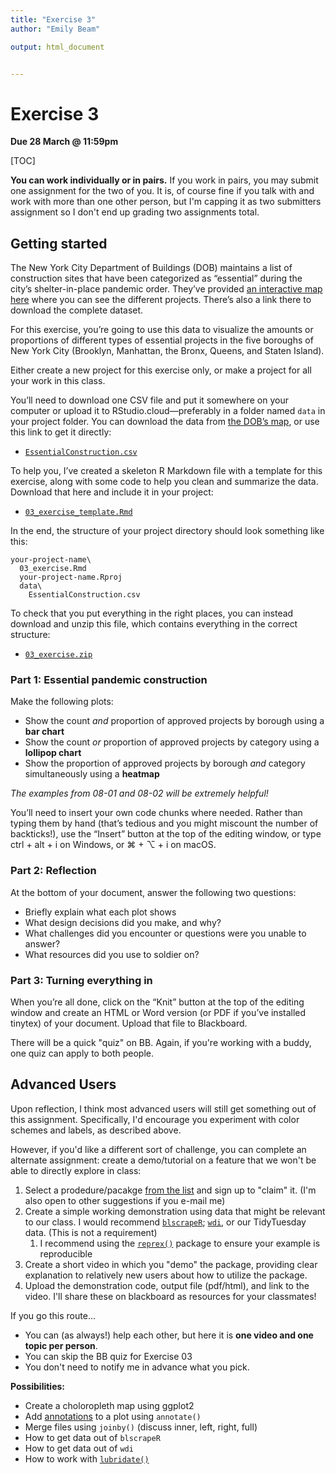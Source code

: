 ```yaml
---
title: "Exercise 3"
author: "Emily Beam"

output: html_document


---
```


# Exercise 3

**Due 28 March @ 11:59pm**

[TOC]

**You can work individually or in pairs.** If you work in pairs, you may submit one assignment for the two of you. It is, of course fine if you talk with and work with more than one other person, but I'm capping it as two submitters assignment so I don't end up grading two assignments total.





## Getting started

The New York City Department of Buildings (DOB) maintains a list of  construction sites that have been categorized as “essential” during the  city’s shelter-in-place pandemic order. They’ve provided [an interactive map here](https://www1.nyc.gov/assets/buildings/html/essential-active-construction.html) where you can see the different projects. There’s also a link there to download the complete dataset.

For this exercise, you’re going to use this data to visualize the amounts or proportions of different types of essential projects in the  five boroughs of New York City (Brooklyn, Manhattan, the Bronx, Queens,  and Staten Island).

Either create a new project for this exercise only, or make a project for all your work in this class.

You’ll need to download one CSV file and put it somewhere on your computer or upload it to RStudio.cloud—preferably in a folder named `data` in your project folder. You can download the data from [the DOB’s map](https://www1.nyc.gov/assets/buildings/html/essential-active-construction.html), or use this link to get it directly:

- [`EssentialConstruction.csv`](EssentialConstruction.csv)

To help you, I’ve created a skeleton R Markdown file with a template  for this exercise, along with some code to help you clean and summarize  the data. Download that here and include it in your project:

- [`03_exercise_template.Rmd`](03_exercise_template.Rmd)

In the end, the structure of your project directory should look something like this:

```
your-project-name\
  03_exercise.Rmd
  your-project-name.Rproj
  data\
    EssentialConstruction.csv
```

To check that you put everything in the right places, you can instead download and unzip this file, which contains everything in the correct structure:

- [`03_exercise.zip`](03_exercise.zip)



### Part 1: Essential pandemic construction

Make the following plots:

- Show the count *and* proportion of approved projects by borough using a **bar chart**
- Show the count *or* proportion of approved projects by category using a **lollipop chart**
- Show the proportion of approved projects by borough *and* category simultaneously using a **heatmap**

*The examples from 08-01 and 08-02 will be extremely helpful!*

You’ll need to insert your own code chunks where needed. Rather than  typing them by hand (that’s tedious and you might miscount the number of backticks!), use the “Insert” button at the top of the editing window,  or type ctrl + alt + i on Windows, or ⌘ + ⌥ + i on macOS.

### Part 2: Reflection

At the bottom of your document, answer the following two questions: 

- Briefly explain what each plot shows
- What design decisions did you make, and why?
- What challenges did you encounter or questions were you unable to answer? 
- What resources did you use to soldier on? 



### Part 3: Turning everything in

When you’re all done, click on the “Knit” button at the top of the  editing window and create an HTML or Word version (or PDF if you’ve installed tinytex) of your document. Upload that file to Blackboard.

There will be a quick "quiz" on BB. Again, if you're working with a buddy, one quiz can apply to both people. 



## Advanced Users

Upon reflection, I think most advanced users will still get something out of this assignment. Specifically, I'd encourage you experiment with color schemes and labels, as described above. 

However, if you'd like a different sort of challenge, you can complete an alternate assignment: create a demo/tutorial on a feature that we won't be able to directly explore in class: 

1. Select a prodedure/pacakge [from the list](https://docs.google.com/spreadsheets/d/1pAHKMGHwS-Z8dgQXDTgzcg65w_-F08GAkyo5mM4PC3Q/edit?usp=sharing) and sign up to "claim" it. (I'm also open to other suggestions if you e-mail me)
2. Create a simple working demonstration using data that might be relevant to our class. I would recommend [`blscrapeR`](https://github.com/keberwein/blscrapeR); [`wdi`](https://cran.r-project.org/web/packages/WDI/WDI.pdf), or our TidyTuesday data. (This is not a requirement)
   1. I recommend using the [`reprex()`](https://www.tidyverse.org/help/#reprex) package to ensure your example is reproducible
3. Create a short video in which you "demo" the package, providing clear explanation to relatively new users about how to utilize the package. 
4. Upload the demonstration code, output file (pdf/html), and link to the video. I'll share these on blackboard as resources for your classmates!

If you go this route...

- You can (as always!) help each other, but here it is **one video and one topic per person**.
- You can skip the BB quiz for Exercise 03
- You don't need to notify me in advance what you pick.



**Possibilities:** 

- Create a choloropleth map using ggplot2 
- Add [annotations](https://ggplot2.tidyverse.org/reference/annotate.html) to a plot using `annotate()`
- Merge files using `joinby()` (discuss inner, left, right, full)
- How to get data out of `blscrapeR`
- How to get data out of `wdi`
- How to work with [`lubridate()`](https://lubridate.tidyverse.org/articles/lubridate.html)

